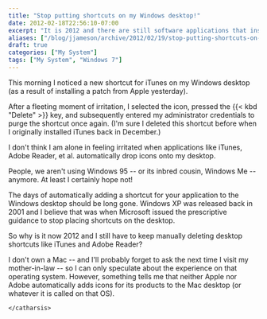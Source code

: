```yaml
---
title: "Stop putting shortcuts on my Windows desktop!"
date: 2012-02-18T22:56:10-07:00
excerpt: "It is 2012 and there are still software applications that insist on creating shortcuts on your Windows desktop. Pathetic."
aliases: ["/blog/jjameson/archive/2012/02/19/stop-putting-shortcuts-on-my-windows-desktop.aspx"]
draft: true
categories: ["My System"]
tags: ["My System", "Windows 7"]
---
```


This morning I noticed a new shortcut for iTunes on my Windows desktop (as
a result of installing a patch from Apple yesterday).

After a fleeting moment of irritation, I selected the icon, pressed the
{{< kbd "Delete" >}} key, and subsequently entered my administrator credentials
to purge the shortcut once again. (I'm sure I deleted this shortcut before when
I originally installed iTunes back in December.)

I don't think I am alone in feeling irritated when applications like iTunes,
Adobe Reader, et al.  automatically drop icons onto my desktop.

People, we aren't using Windows 95 -- or its inbred cousin, Windows Me --
anymore. At least I certainly hope not!

The days of automatically adding a shortcut for your application to the Windows
desktop should be long gone. Windows XP was released back in 2001 and I believe
that was when Microsoft issued the prescriptive guidance to stop placing shortcuts
on the desktop.

So why is it now 2012 and I still have to keep manually deleting desktop
shortcuts like iTunes and Adobe Reader?

I don't own a Mac -- and I'll probably forget to ask the next time I visit
my mother-in-law -- so I can only speculate about the experience on that operating
system. However, something tells me that neither Apple nor Adobe automatically
adds icons for its products to the Mac desktop (or whatever it is called on
that OS).

`</catharsis>`

